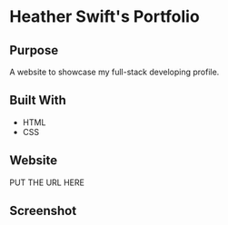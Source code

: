 # Heather Swift's Portfolio

## Purpose
A website to showcase my full-stack developing profile.

## Built With
* HTML
* CSS

## Website
PUT THE URL HERE

## Screenshot